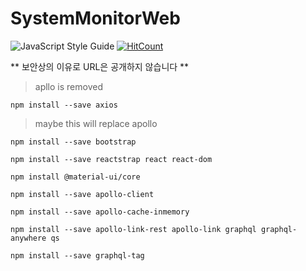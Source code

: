 # SystemMonitorWeb

![JavaScript Style Guide](https://img.shields.io/badge/code_style-standard-brightgreen.svg) [![HitCount](http://hits.dwyl.com/winterlood/repo/SystemMonitorWeb.svg)](http://hits.dwyl.com/winterlood/repo/SystemMonitorWeb)

** 보안상의 이유로 URL은 공개하지 않습니다 **

>  apllo is removed

```
npm install --save axios
```

> maybe this will replace apollo 

```
npm install --save bootstrap

npm install --save reactstrap react react-dom
```

```
npm install @material-ui/core
```

```
npm install --save apollo-client

npm install --save apollo-cache-inmemory

npm install --save apollo-link-rest apollo-link graphql graphql-anywhere qs
```

```
npm install --save graphql-tag
```

